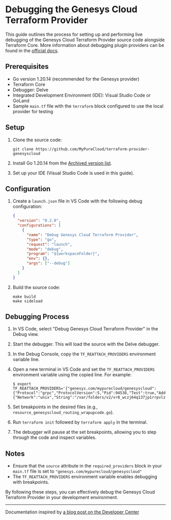 # Debugging the Genesys Cloud Terraform Provider

This guide outlines the process for setting up and performing live debugging of the Genesys Cloud Terraform Provider source code alongside Terraform Core. More information about debugging plugin providers can be found in the [official docs](https://developer.hashicorp.com/terraform/plugin/debugging).

## Prerequisites

- Go version 1.20.14 (recommended for the Genesys provider)
- Terraform Core
- Debugger: Delve
- Integrated Development Environment (IDE): Visual Studio Code or GoLand
- Sample `main.tf` file with the `terraform` block configured to use the local provider for testing

## Setup

1. Clone the source code:

   ```
   git clone https://github.com/MyPureCloud/terraform-provider-genesyscloud
   ```

2. Install Go 1.20.14 from the [Archived version list](https://go.dev/dl/).

3. Set up your IDE (Visual Studio Code is used in this guide).

## Configuration

1. Create a `launch.json` file in VS Code with the following debug configuration:

   ```json
   {
     "version": "0.2.0",
     "configurations": [
       {
         "name": "Debug Genesys Cloud Terraform Provider",
         "type": "go",
         "request": "launch",
         "mode": "debug",
         "program": "${workspaceFolder}",
         "env": {},
         "args": ["--debug"]
       }
     ]
   }
   ```

2. Build the source code:
   ```
   make build
   make sideload
   ```

## Debugging Process

1. In VS Code, select "Debug Genesys Cloud Terraform Provider" in the Debug view.

2. Start the debugger. This will load the source with the Delve debugger.

3. In the Debug Console, copy the `TF_REATTACH_PROVIDERS` environment variable line.

4. Open a new terminal in VS Code and set the `TF_REATTACH_PROVIDERS` environment variable using the copied line. For example:

   ```
   $ export TF_REATTACH_PROVIDERS='{"genesys.com/mypurecloud/genesyscloud":{"Protocol":"grpc","ProtocolVersion":5,"Pid":94538,"Test":true,"Addr":{"Network":"unix","String":"/var/folders/v2/vr8_wczj64q137jp1rrpvlz40000gp/T/plugin4151936511"}}}'
   ```

5. Set breakpoints in the desired files (e.g., `resource_genesyscloud_routing_wrapupcode.go`).

6. Run `terraform init` followed by `terraform apply` in the terminal.

7. The debugger will pause at the set breakpoints, allowing you to step through the code and inspect variables.

## Notes

- Ensure that the `source` attribute in the `required_providers` block in your `main.tf` file is set to `"genesys.com/mypurecloud/genesyscloud"`
- The `TF_REATTACH_PROVIDERS` environment variable enables debugging with breakpoints.

By following these steps, you can effectively debug the Genesys Cloud Terraform Provider in your development environment.

---

Documentation inspired by [a blog post on the Developer Center](https://developer.genesys.cloud/blog/2024-06-07-debug-cxascode-in-devenv/)
